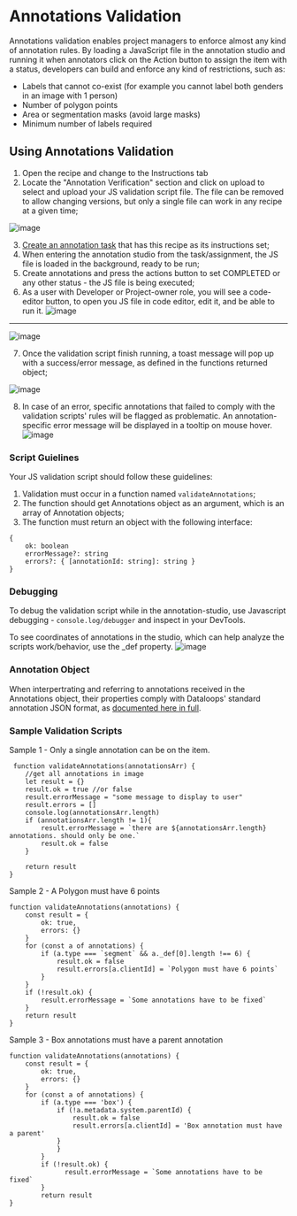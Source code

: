 # Annotations Validation

Annotations validation enables project managers to enforce almost any kind of annotation rules. By loading a JavaScript file in the annotation studio and running it when annotators click on the Action button to assign the item with a status, developers can build and enforce any kind of restrictions, such as:

- Labels that cannot co-exist (for example you cannot label both genders in an image with 1 person)
- Number of polygon points
- Area or segmentation masks (avoid large masks)
- Minimum number of labels required

## Using Annotations Validation

1. Open the recipe and change to the Instructions tab
2. Locate the "Annotation Verification" section and click on upload to select and upload your JS validation script file. The file can be removed to allow changing versions, but only a single file can work in any recipe at a given time;

![image](https://user-images.githubusercontent.com/58508793/225602274-cf0772d5-180f-476e-9ac1-0048acbeb9ee.png)

3. [Create an annotation task](https://dataloop.ai/docs/create-task) that has this recipe as its instructions set;
4. When entering the annotation studio from the task/assignment, the JS file is loaded in the background, ready to be run;
5. Create annotations and press the actions button to set COMPLETED or any other status - the JS file is being executed;
6. As a user with Developer or Project-owner role, you will see a code-editor button, to open you JS file in code editor, edit it, and be able to run it.
![image](https://user-images.githubusercontent.com/58508793/225603459-715c79c1-8f58-4a03-ae5f-79f5cc6fcab9.png)
-------
![image](https://user-images.githubusercontent.com/58508793/225603388-36579bf1-9373-4a18-8bce-d7697b1e1b85.png)

7. Once the validation script finish running, a toast message will pop up with a success/error message, as defined in the functions returned object;

![image](https://user-images.githubusercontent.com/58508793/225603663-6e4da15b-7c1e-4f09-b453-05b23f89637f.png)

8. In case of an error, specific annotations that failed to comply with the validation scripts' rules will be flagged as problematic. An annotation-specific error message will be displayed in a tooltip on mouse hover.
![image](https://user-images.githubusercontent.com/58508793/225603802-e3ba3122-867c-4042-aa1f-96e8ee600659.png)


### Script Guielines

Your JS validation script should follow these guidelines:
1. Validation must occur in a function named ```validateAnnotations```;
2. The function should get Annotations object as an argument, which is an array of Annotation objects;
3. The function must return an object with the following interface:
```
{
    ok: boolean
    errorMessage?: string
    errors?: { [annotationId: string]: string }
}

```


### Debugging
To debug the validation script while in the annotation-studio, use Javascript debugging - ```console.log/debugger``` and inspect in your DevTools.

To see coordinates of annotations in the studio, which can help analyze the scripts work/behavior, use the _def property.
![image](https://user-images.githubusercontent.com/58508793/225604778-900bce2b-614b-4431-858e-af6469fe008b.png)

### Annotation Object

When interpertrating and referring to annotations received in the Annotations object, their properties comply with Dataloops' standard annotation JSON format, as [documented here in full](https://dataloop.ai/docs/annotation-json-format).


### Sample Validation Scripts

Sample 1 - Only a single annotation can be on the item.
```
 function validateAnnotations(annotationsArr) {
    //get all annotations in image
    let result = {}
    result.ok = true //or false
    result.errorMessage = "some message to display to user"
    result.errors = []
	console.log(annotationsArr.length)
    if (annotationsArr.length != 1){
        result.errorMessage = `there are ${annotationsArr.length} annotations. should only be one.`
        result.ok = false
    }

    return result
}
```

Sample 2 - A Polygon must have 6 points
```
function validateAnnotations(annotations) {
    const result = {
        ok: true,
        errors: {}
    }
    for (const a of annotations) {
        if (a.type === `segment` && a._def[0].length !== 6) {
            result.ok = false
            result.errors[a.clientId] = `Polygon must have 6 points`
        }
    }
    if (!result.ok) {
        result.errorMessage = `Some annotations have to be fixed`
    }
    return result
}
```

Sample 3 - Box annotations must have a parent annotation
```
function validateAnnotations(annotations) {
    const result = {
        ok: true,
        errors: {}
    }
    for (const a of annotations) {
        if (a.type === 'box') {
            if (!a.metadata.system.parentId) {
                result.ok = false
                result.errors[a.clientId] = 'Box annotation must have a parent'
            }
            }
        }
        if (!result.ok) {
              result.errorMessage = `Some annotations have to be fixed`
        }
        return result
}
```
